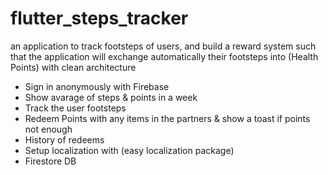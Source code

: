 # flutter_steps_tracker

an application to track footsteps of users, and build a reward system such that the application will exchange automatically their footsteps into (Health Points) with clean architecture 



- Sign in anonymously with Firebase
- Show avarage of steps & points in a week
- Track the user footsteps 
- Redeem Points with any items in the partners & show a toast if points not enough
- History of redeems
- Setup localization with (easy localization package)
- Firestore DB

